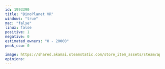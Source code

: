 ```yaml
---
id: 1993390
title: "DinoPlanet VR"
windows: "true"
mac: "false"
linux: false
positive: 1
negative: 0
estimated_owners: "0 - 20000"
peak_ccu: 0

image: https://shared.akamai.steamstatic.com/store_item_assets/steam/apps/1993390/header.jpg?t=1702397203
opinions:
---
```

